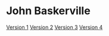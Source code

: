 # John Baskerville

[Version 1](https://nwestondesign.github.io/baskerville/baskerville-1.html)
[Version 2](https://nwestondesign.github.io/baskerville/baskerville-2.html)
[Version 3](https://nwestondesign.github.io/baskerville/baskerville-3.html)
[Version 4](https://nwestondesign.github.io/baskerville/baskerville-4.html)
